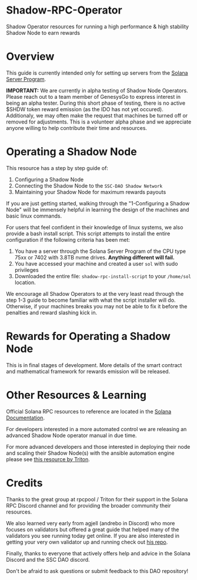 # Shadow-RPC-Operator

Shadow Operator resources for running a high performance &amp; high stability Shadow Node to earn rewards

# Overview

This guide is currently intended only for setting up servers from the [Solana Server Program](https://solana.foundation/server-program).

**IMPORTANT:** We are currently in alpha testing of Shadow Node Operators. Please reach out to a team member of GenesysGo to express interest in being an alpha tester. During this short phase of testing, there is no active $SHDW token reward emission (as the IDO has not yet occured). Additionaly, we may often make the request that machines be turned off or removed for adjustments. This is a volunteer alpha phase and we appreciate anyone willing to help contribute their time and resources.

# Operating a Shadow Node

This resource has a step by step guide of:
1) Configuring a Shadow Node
2) Connecting the Shadow Node to the `SSC-DAO Shadow Network`
3) Maintaining your Shadow Node for maximum rewards payouts

If you are just getting started, walking through the "1-Configuring a Shadow Node" will be immensely helpful in learning the design of the machines and basic linux commands.

For users that feel confident in their knowledge of linux systems, we also provide a bash install script. This script attempts to install the entire configuration if the following criteria has been met:
1) You have a server through the Solana Server Program of the CPU type 75xx or 7402 with 3.8TB nvme drives. **Anything different will fail.**
2) You have accessed your machine and created a user `sol` with sudo privileges
3) Downloaded the entire file: `shadow-rpc-install-script` to your `/home/sol` location.

We encourage all Shadow Operators to at the very least read through the step 1-3 guide to become familiar with what the script installer will do. Otherwise, if your machines breaks you may not be able to fix it before the penalties and reward slashing kick in.

# Rewards for Operating a Shadow Node

This is in final stages of development. More details of the smart contract and mathematical framework for rewards emission will be released.

# Other Resources & Learning

Official Solana RPC resources to reference are located in the [Solana Documentation](https://docs.solana.com/running-validator).

For developers interested in a more automated control we are releasing an advanced Shadow Node operator manual in due time.

For more advanced developers and those interested in deploying their node and scaling their Shadow Node(s) with the ansible automation engine please see [this resource by Triton](https://github.com/rpcpool).

# Credits

Thanks to the great group at rpcpool / Triton for their support in the Solana RPC Discord channel and for providing the broader community their resources.

We also learned very early from agjell (andrebo in Discord) who more focuses on validators but offered a great guide that helped many of the validators you see running today get online. If you are also interested in getting your very own validator up and running check out [his repo](https://github.com/agjell/sol-tutorials).

Finally, thanks to everyone that actively offers help and advice in the Solana Discord and the SSC DAO discord.

Don't be afraid to ask questions or submit feedback to this DAO repository!